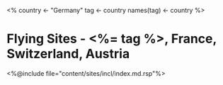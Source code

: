 <%
country <- "Germany"
tag <- country
names(tag) <- country
%>
# Flying Sites - <%= tag %>, France, Switzerland, Austria

<%@include file="content/sites/incl/index.md.rsp"%>
